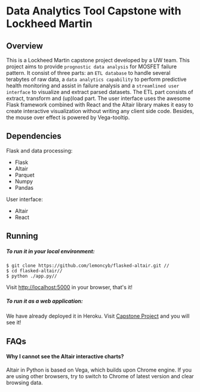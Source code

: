 Data Analytics Tool Capstone with Lockheed Martin 
====
Overview
-----
This is a Lockheed Martin capstone project developed by a UW team. This project aims to provide `prognostic data analysis` for MOSFET  failure pattern. It consist of three parts: an `ETL database` to handle several terabytes of raw data, a `data analytics capability` to perform predictive health monitoring and assist in failure analysis and a `streamlined user interface` to visualize and extract parsed datasets. The ETL part consists of extract, transform and (up)load part. The user interface uses the awesome Flask framework combined with React and the Altair library makes it easy to create interactive visualization without writing any client side code. Besides, the mouse over effect is powered by Vega-tooltip.

Dependencies
----
Flask and data processing:
* Flask
* Altair
* Parquet
* Numpy
* Pandas

User interface:
* Altair
* React

Running
----
##### To run it in your local environment:
```
$ git clone https://github.com/lemoncyb/flasked-altair.git //
$ cd flasked-altair//
$ python ./app.py//
```
Visit [http://localhost:5000](http://localhost:5000) in your browser, that's it!
##### To run it as a web application:
We have already deployed it in Heroku. Visit [Capstone Project](https://capstone-lm.herokuapp.com/) and you will see it!

FAQs
----
#### Why I cannot see the Altair interactive charts?
Altair in Python is based on Vega, which builds upon Chrome engine. If you are using other browsers, try to switch to Chrome of latest version and clear browsing data.
